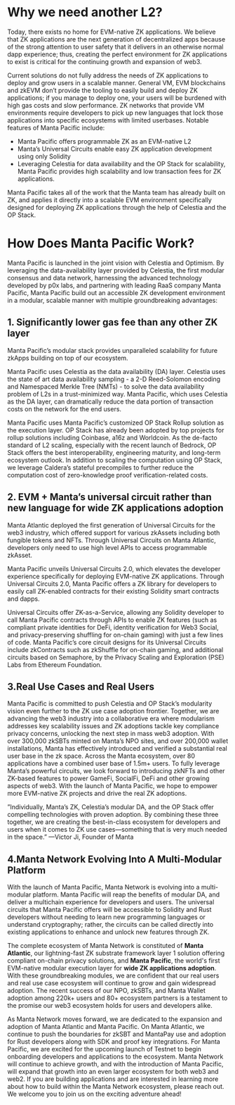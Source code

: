 # Why we need another L2?

Today, there exists no home for EVM-native ZK applications. We believe that ZK applications are the next generation of decentralized apps because of the strong attention to user safety that it delivers in an otherwise normal dapp experience; thus, creating the perfect environment for ZK applications to exist is critical for the continuing growth and expansion of web3.

Current solutions do not fully address the needs of ZK applications to deploy and grow users in a scalable manner. General VM, EVM blockchains and zkEVM don’t provide the tooling to easily build and deploy ZK applications; if you manage to deploy one, your users will be burdened with high gas costs and slow performance. ZK networks that provide VM environments require developers to pick up new languages that lock those applications into specific ecosystems with limited userbases. Notable features of Manta Pacific include:

-   Manta Pacific offers programmable ZK as an EVM-native L2
-   Manta’s Universal Circuits enable easy ZK application development using only Solidity
-   Leveraging Celestia for data availability and the OP Stack for scalability, Manta Pacific provides high scalability and low transaction fees for ZK applications.

Manta Pacific takes all of the work that the Manta team has already built on ZK, and applies it directly into a scalable EVM environment specifically designed for deploying ZK applications through the help of Celestia and the OP Stack.

# How Does Manta Pacific Work?

Manta Pacific is launched in the joint vision with Celestia and Optimism. By leveraging the data-availability layer provided by Celestia, the first modular consensus and data network, harnessing the advanced technology developed by p0x labs, and partnering with leading RaaS company Manta Pacific, Manta Pacific build out an accessible ZK development environment in a modular, scalable manner with multiple groundbreaking advantages:

## 1. Significantly lower gas fee than any other ZK layer

Manta Pacific’s modular stack provides unparalleled scalability for future zkApps building on top of our ecosystem.

Manta Pacific uses Celestia as the data availability (DA) layer. Celestia uses the state of art data availability sampling - a 2-D Reed-Solomon encoding and Namespaced Merkle Tree (NMTs) - to solve the data availability problem of L2s in a trust-minimized way. Manta Pacific, which uses Celestia as the DA layer, can dramatically reduce the data portion of transaction costs on the network for the end users.

Manta Pacific uses Manta Pacific’s customized OP Stack Rollup solution as the execution layer. OP Stack has already been adopted by top projects for rollup solutions including Coinbase, a16z and Worldcoin. As the de-facto standard of L2 scaling, especially with the recent launch of Bedrock, OP Stack offers the best interoperability, engineering maturity, and long-term ecosystem outlook. In addition to scaling the computation using OP Stack, we leverage Caldera’s stateful precompiles to further reduce the computation cost of zero-knowledge proof verification-related costs.

## 2. EVM + Manta’s universal circuit rather than new language for wide ZK applications adoption
Manta Atlantic deployed the first generation of Universal Circuits for the web3 industry, which offered support for various zkAssets including both fungible tokens and NFTs. Through Universal Circuits on Manta Atlantic, developers only need to use high level APIs to access programmable zkAsset.

Manta Pacific unveils Universal Circuits 2.0, which elevates the developer experience specifically for deploying EVM-native ZK applications. Through Universal Circuits 2.0, Manta Pacific offers a ZK library for developers to easily call ZK-enabled contracts for their existing Solidity smart contracts and dapps.

Universal Circuits offer ZK-as-a-Service, allowing any Solidity developer to call Manta Pacific contracts through APIs to enable ZK features (such as compliant private identities for DeFi, identity verification for Web3 Social, and privacy-preserving shuffling for on-chain gaming) with just a few lines of code. Manta Pacific’s core circuit designs for its Universal Circuits include zkContracts such as zkShuffle for on-chain gaming, and additional circuits based on Semaphore, by the Privacy Scaling and Exploration (PSE) Labs from Ethereum Foundation.

## 3.Real Use Cases and Real Users
Manta Pacific is committed to push Celestia and OP Stack’s modularity vision even further to the ZK use case adoption frontier. Together, we are advancing the web3 industry into a collaborative era where modularism addresses key scalability issues and ZK adoptions tackle key compliance privacy concerns, unlocking the next step in mass web3 adoption. With over 300,000 zkSBTs minted on Manta’s NPO sites, and over 200,000 wallet installations, Manta has effectively introduced and verified a substantial real user base in the zk space. Across the Manta ecosystem, over 80 applications have a combined user base of 1.5m+ users. To fully leverage Manta’s powerful circuits, we look forward to introducing zkNFTs and other ZK-based features to power GameFi, SocialFi, DeFi and other growing aspects of web3. With the launch of Manta Pacific, we hope to empower more EVM-native ZK projects and drive the real ZK adoptions.

”Individually, Manta’s ZK, Celestia’s modular DA, and the OP Stack offer compelling technologies with proven adoption. By combining these three together, we are creating the best-in-class ecosystem for developers and users when it comes to ZK use cases—something that is very much needed in the space.” —Victor Ji, Founder of Manta

## 4.Manta Network Evolving Into A Multi-Modular Platform
With the launch of Manta Pacific, Manta Network is evolving into a multi-modular platform. Manta Pacific will reap the benefits of modular DA, and deliver a multichain experience for developers and users. The universal circuits that Manta Pacific offers will be accessible to Solidity and Rust developers without needing to learn new programming languages or understand cryptography; rather, the circuits can be called directly into existing applications to enhance and unlock new features through ZK.

The complete ecosystem of Manta Network is constituted of **Manta Atlantic**, our lightning-fast ZK substrate framework layer 1 solution offering compliant on-chain privacy solutions, and **Manta Pacific**, the world's first EVM-native modular execution layer for **wide ZK applications adoption**. With these groundbreaking modules, we are confident that our real users and real use case ecosystem will continue to grow and gain widespread adoption. The recent success of our NPO, zkSBTs, and Manta Wallet adoption among 220k+ users and 80+ ecosystem partners is a testament to the promise our web3 ecosystem holds for users and developers alike.

As Manta Network moves forward, we are dedicated to the expansion and adoption of Manta Atlantic and Manta Pacific. On Manta Atlantic, we continue to push the boundaries for zkSBT and MantaPay use and adoption for Rust developers along with SDK and proof key integrations. For Manta Pacific, we are excited for the upcoming launch of Testnet to begin onboarding developers and applications to the ecosystem. Manta Network will continue to achieve growth, and with the introduction of Manta Pacific, will expand that growth into an even larger ecosystem for both web3 and web2. If you are building applications and are interested in learning more about how to build within the Manta Network ecosystem, please reach out. We welcome you to join us on the exciting adventure ahead!